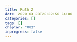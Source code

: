 ```yaml
---
title: Ruth 2
date: 2020-03-28T20:22:50-04:00
categories: []
tags: []
chapter: "002"
inprogress: false
---
```


